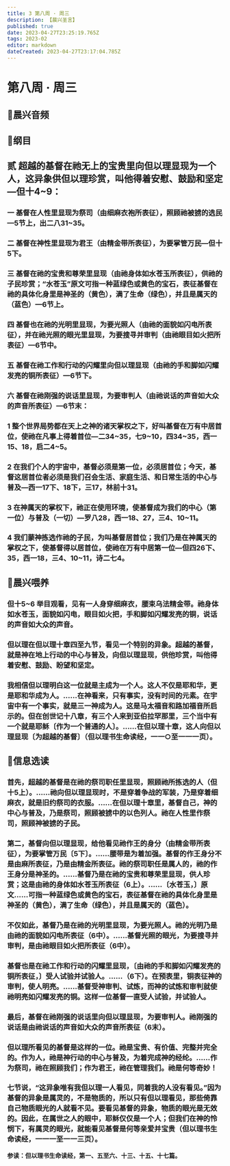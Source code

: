 ```yaml
---
title: 3 第八周 · 周三
description: 【晨兴圣言】
published: true
date: 2023-04-27T23:25:19.765Z
tags: 2023-02
editor: markdown
dateCreated: 2023-04-27T23:17:04.785Z
---
```


# 第八周 **·** 周三

## 🎵晨兴音频

## 📙纲目

## **贰	超越的基督在祂无上的宝贵里向但以理显现为一个人，这异象供但以理珍赏，叫他得着安慰、鼓励和坚定—但十4~9：**

### 一	基督在人性里显现为祭司（由细麻衣袍所表征），照顾祂被掳的选民—5节上，出二八31~35。

### 二	基督在神性里显现为君王（由精金带所表征），为要掌管万民—但十5下。

### 三	基督在祂的宝贵和尊荣里显现（由祂身体如水苍玉所表征），供祂的子民珍赏；“水苍玉”原文可指一种蓝绿色或黄色的宝石，表征基督在祂的具体化身里是神圣的（黄色），满了生命（绿色），并且是属天的（蓝色）—6节上。

### 四	基督也在祂的光明里显现，为要光照人（由祂的面貌如闪电所表征），并在祂光照的眼光里显现，为要搜寻并审判（由祂眼目如火把所表征）—6节中。

### 五	基督在祂工作和行动的闪耀里向但以理显现（由祂的手和脚如闪耀发亮的铜所表征）—6节下。

### 六	基督在祂刚强的说话里显现，为要审判人（由祂说话的声音如大众的声音所表征）—6节末：

### 1	整个世界局势都在天上之神的诸天掌权之下，好叫基督在万有中居首位，使祂在凡事上得着首位—二34~35，七9~10，四34~35，西一15、18，启二4~5。

### 2	在我们个人的宇宙中，基督必须是第一位，必须居首位；今天，基督这居首位者必须是我们召会生活、家庭生活、和日常生活的中心与普及—西一17下、18下，三17，林前十31。

### 3	在神属天的掌权下，祂正在使用环境，使基督成为我们的中心（第一位）与普及（一切）—罗八28，西一18、27，三4、10~11。

### 4	我们蒙神拣选作祂的子民，为叫基督居首位；我们乃是在神属天的掌权之下，使基督得以居首位，使祂在万有中居第一位—但四26下、35，西一18，三4、10~11，诗二七4。

## 📙晨兴喂养

### **但十5~6	举目观看，见有一人身穿细麻衣，腰束乌法精金带。祂身体如水苍玉，面貌如闪电，眼目如火把，手和脚如闪耀发亮的铜，说话的声音如大众的声音。**

### 但以理在但以理十章四至九节，看见一个特别的异象。超越的基督，就是神在地上行动的中心与普及，向但以理显现，供他珍赏，叫他得着安慰、鼓励、盼望和坚定。

### 我相信但以理明白这一位就是主成为一个人。这人不仅是耶和华，更是耶和华成为人。……在神看来，只有事实，没有时间的元素。在宇宙中有一个事实，就是三一神成为人。这是马太福音和路加福音所启示的。但在创世记十八章，有三个人来到亚伯拉罕那里，三个当中有一个就是耶稣〔作为一个普通的人〕。……在但以理十章，这人向但以理显现〔为超越的基督〕（但以理书生命读经，一一○至一一一页）。

## 📙信息选读

### 首先，超越的基督是在祂的祭司职任里显现，照顾祂所拣选的人（但十5上）。……祂向但以理显现时，不是穿着争战的军装，乃是穿着细麻衣，就是旧约祭司的衣服。……在但以理十章里，基督自己，神的中心与普及，乃是祭司，照顾被掳中的以色列人。祂在人性里作祭司，照顾神被掳的子民。

### 第二，基督向但以理显现，给他看见祂作王的身分（由精金带所表征），为要掌管万民〔5下〕。……腰带是为着加强。基督的作王身分不是由麻所表征，乃是由精金所表征。祂的祭司职任是属人的，祂的作王身分是神圣的。……基督乃是在祂的宝贵和尊荣里显现，供人珍赏；这是由祂的身体如水苍玉所表征（6上）。……〔水苍玉，〕原文……可指一种蓝绿色或黄色的宝石，表征基督在祂的具体化身里是神圣的（黄色），满了生命（绿色），并且是属天的（蓝色）。

### 不仅如此，基督乃是在祂的光明里显现，为要光照人。祂的光明乃是由祂的面貌如闪电所表征（6中）。……基督光照的眼光，为要搜寻并审判，是由祂眼目如火把所表征（6中）。

### 基督也是在祂工作和行动的闪耀里显现，〔由祂的手和脚如闪耀发亮的铜所表征，〕受人试验并试验人。……（6下）。在预表里，铜表征神的审判，使人明亮。……基督受神审判、试炼，而神的试炼和审判就使祂明亮如闪耀发亮的铜。这样一位基督一直受人试验，并试验人。

### 最后，基督在祂刚强的说话里向但以理显现，为要审判人。祂刚强的说话是由祂说话的声音如大众的声音所表征（6末）。

### 但以理所看见的基督是这样的一位。祂是宝贵、有价值、完整并完全的。作为人，祂是神行动的中心与普及，为着完成神的经纶。……作为祭司，祂在照顾我们；作为君王，祂在管理我们。祂是何等奇妙！

### 七节说，“这异象唯有我但以理一人看见，同着我的人没有看见。”因为基督的异象是属灵的，不是物质的，所以只有但以理看见，那些倚靠自己物质眼光的人就看不见。要看见基督的异象，物质的眼光是无效的。因此，在属世之人的眼中，耶稣仅仅是一个人；但我们在神的怜悯下，有属灵的眼光，就能看见基督是何等亲爱并宝贵（但以理书生命读经，一一一至一一三页）。

**参读：但以理书生命读经，第一、五至六、十三、十五、十七篇。**